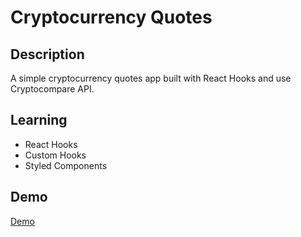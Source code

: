 # Cryptocurrency Quotes

## Description

A simple cryptocurrency quotes app built with React Hooks and use Cryptocompare API.

## Learning

- React Hooks
- Custom Hooks
- Styled Components

## Demo

[Demo](https://quiet-dolphin-cdd587.netlify.app)
